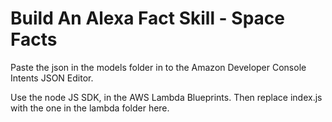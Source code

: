 # Build An Alexa Fact Skill - Space Facts

Paste the json in the models folder in to the Amazon Developer Console Intents JSON Editor.

Use the node JS SDK, in the AWS Lambda Blueprints. Then replace index.js with the one in the lambda folder here.